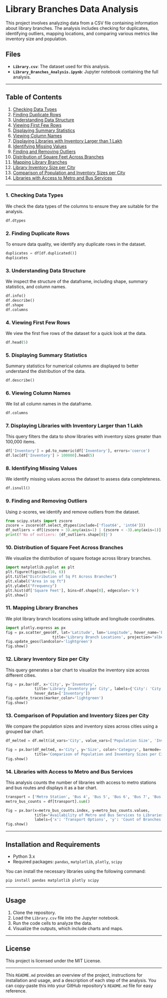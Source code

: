 # Library Branches Data Analysis

This project involves analyzing data from a CSV file containing information about library branches. The analysis includes checking for duplicates, identifying outliers, mapping locations, and comparing various metrics like inventory size and population.

## Files

- **`Library.csv`**: The dataset used for this analysis.
- **`Library_Branches_Analysis.ipynb`**: Jupyter notebook containing the full analysis.

---

## Table of Contents

1. [Checking Data Types](#1-checking-data-types)
2. [Finding Duplicate Rows](#2-finding-duplicate-rows)
3. [Understanding Data Structure](#3-understanding-data-structure)
4. [Viewing First Few Rows](#4-viewing-first-few-rows)
5. [Displaying Summary Statistics](#5-displaying-summary-statistics)
6. [Viewing Column Names](#6-viewing-column-names)
7. [Displaying Libraries with Inventory Larger than 1 Lakh](#7-displaying-libraries-with-inventory-larger-than-1-lakh)
8. [Identifying Missing Values](#8-identifying-missing-values)
9. [Finding and Removing Outliers](#9-finding-and-removing-outliers)
10. [Distribution of Square Feet Across Branches](#10-distribution-of-square-feet-across-branches)
11. [Mapping Library Branches](#11-mapping-library-branches)
12. [Library Inventory Size per City](#12-library-inventory-size-per-city)
13. [Comparison of Population and Inventory Sizes per City](#13-comparison-of-population-and-inventory-sizes-per-city)
14. [Libraries with Access to Metro and Bus Services](#14-libraries-with-access-to-metro-and-bus-services)

---

### 1. Checking Data Types

We check the data types of the columns to ensure they are suitable for the analysis.

```python
df.dtypes
```

### 2. Finding Duplicate Rows

To ensure data quality, we identify any duplicate rows in the dataset.

```python
duplicates = df[df.duplicated()]
duplicates
```

### 3. Understanding Data Structure

We inspect the structure of the dataframe, including shape, summary statistics, and column names.

```python
df.info()
df.describe()
df.shape
df.columns
```

### 4. Viewing First Few Rows

We view the first five rows of the dataset for a quick look at the data.

```python
df.head(5)
```

### 5. Displaying Summary Statistics

Summary statistics for numerical columns are displayed to better understand the distribution of the data.

```python
df.describe()
```

### 6. Viewing Column Names

We list all column names in the dataframe.

```python
df.columns
```

### 7. Displaying Libraries with Inventory Larger than 1 Lakh

This query filters the data to show libraries with inventory sizes greater than 100,000 items.

```python
df['Inventory'] = pd.to_numeric(df['Inventory'], errors='coerce')
df.loc[df['Inventory'] > 100000].head(5)
```

### 8. Identifying Missing Values

We identify missing values across the dataset to assess data completeness.

```python
df.isnull()
```

### 9. Finding and Removing Outliers

Using z-scores, we identify and remove outliers from the dataset.

```python
from scipy.stats import zscore
zscore = zscore(df.select_dtypes(include=['float64', 'int64']))
df_outliers = df[(zscore > 3).any(axis=1) | (zscore < -3).any(axis=1)]
print(f'No of outliers: {df_outliers.shape[0]}')
```

### 10. Distribution of Square Feet Across Branches

We visualize the distribution of square footage across library branches.

```python
import matplotlib.pyplot as plt
plt.figure(figsize=(10, 6))
plt.title("Distribution of Sq Ft Across Branches")
plt.xlabel("Area in sq ft")
plt.ylabel("Frequency")
plt.hist(df['Square Feet'], bins=df.shape[0], edgecolor='k')
plt.show()
```

### 11. Mapping Library Branches

We plot library branch locations using latitude and longitude coordinates.

```python
import plotly.express as px
fig = px.scatter_geo(df, lat='Latitude', lon='Longitude', hover_name='Branch',
                     title='Library Branch Locations', projection="albers usa")
fig.update_geos(landcolor='lightgreen')
fig.show()
```

### 12. Library Inventory Size per City

This query generates a bar chart to visualize the inventory size across different cities.

```python
fig = px.bar(df, x='City', y='Inventory',
             title='Library Inventory per City', labels={'City': 'City', 'Inventory': 'Inventory'},
             hover_data=['Inventory'])
fig.update_traces(marker_color='lightgreen')
fig.show()
```

### 13. Comparison of Population and Inventory Sizes per City

We compare the population sizes and inventory sizes across cities using a grouped bar chart.

```python
df_melted = df.melt(id_vars='City', value_vars=['Population Size', 'Inventory'], var_name='Category', value_name='Size')

fig = px.bar(df_melted, x='City', y='Size', color='Category', barmode='group',
             title='Comparison of Population and Inventory Sizes per City')
fig.show()
```

### 14. Libraries with Access to Metro and Bus Services

This analysis counts the number of libraries with access to metro stations and bus routes and displays it as a bar chart.

```python
transport = ['Metro Station', 'Bus 4', 'Bus 5', 'Bus 6', 'Bus 7', 'Bus 9', 'Bus 12']
metro_bus_counts = df[transport].sum()

fig = px.bar(x=metro_bus_counts.index, y=metro_bus_counts.values, 
             title="Availability of Metro and Bus Services to Libraries",
             labels={'x': 'Transport Options', 'y': 'Count of Branches'})
fig.show()
```

---

## Installation and Requirements

- Python 3.x
- Required packages: `pandas`, `matplotlib`, `plotly`, `scipy`

You can install the necessary libraries using the following command:

```bash
pip install pandas matplotlib plotly scipy
```

---

## Usage

1. Clone the repository.
2. Load the `Library.csv` file into the Jupyter notebook.
3. Run the code cells to analyze the data.
4. Visualize the outputs, which include charts and maps.

---

## License

This project is licensed under the MIT License.

---

This `README.md` provides an overview of the project, instructions for installation and usage, and a description of each step of the analysis. You can copy-paste this into your GitHub repository's `README.md` file for easy reference.
